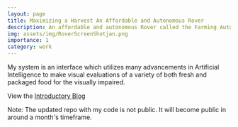 ```yaml
---
layout: page
title: Maximizing a Harvest An Affordable and Autonomous Rover 
description: An affordable and autonomous Rover called the Farming Autonomous Rover (FAR) built to assist in agricultural production for lower-income countries
img: assets/img/RoverScreenShotjan.png
importance: 1
category: work
---
```


My system is an interface which utilizes many advancements in Artificial Intelligence to make visual evaluations of a variety of both fresh and packaged food for the visually impaired.

View the [Introductory Blog](https://sarthakj.substack.com/p/creating-a-farming-autonomous-rover)

Note: The updated repo with my code is not public. It will become public in around a month's timeframe.

